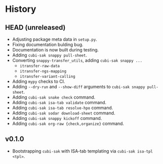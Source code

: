 # History

## HEAD (unreleased)

- Adjusting package meta data in `setup.py`.
- Fixing documentation bulding bug.
- Documentation is now built during testing.
- Adding `cubi-sak snappy pull-sheet`.
- Converting `snappy-transfer_utils`, adding `cubi-sak snappy ...`
    - `itransfer-raw-data`
    - `itransfer-ngs-mapping`
    - `itransfer-variant-calling`
- Adding `mypy` checks to CI.
- Adding `--dry-run` and `--show-diff` arguments to `cubi-sak snappy pull-sheet`.
- Adding `cubi-sak snake check` command.
- Adding `cubi-sak isa-tab validate` command.
- Adding `cubi-sak isa-tab resolve-hpo` command.
- Adding `cubi-sak sodar download-sheet` command.
- Adding `cubi-sak snappy kickoff` command.
- Adding `cubi-sak org-raw {check,organize}` command.

## v0.1.0

- Bootstrapping `cubi-sak` with ISA-tab templating via `cubi-sak isa-tpl <tpl>`.
